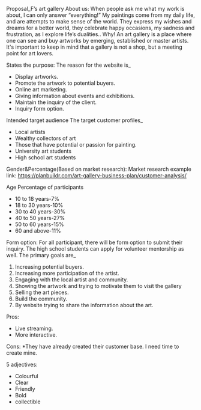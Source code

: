 Proposal_F’s art gallery
About us:
When people ask me what my work is about, I can only answer “everything!” My paintings come from my daily life, and are attempts to make sense of the world. They express my wishes and dreams for a better world, they celebrate happy occasions, my sadness and frustration, as I explore life’s dualities..
Why!
An art gallery is a place where one can see and buy artworks by emerging, established or master artists. It's important to keep in mind that a gallery is not a shop, but a meeting point for art lovers.
 
States the purpose:
The reason for the website is_
* Display artworks. 
* Promote the artwork to potential buyers. 
* Online art marketing.
* Giving information about events and exhibitions. 
* Maintain the inquiry of the client.
* Inquiry form option.

Intended target audience
The target customer profiles_
* Local artists
* Wealthy collectors of art
* Those that have potential or passion for painting.
* University art students
* High school art students 

Gender&Percentage(Based on market research):
Market research example link: https://planbuildr.com/art-gallery-business-plan/customer-analysis/ 


Age
Percentage of participants
* 10 to 18 years-7%
* 18 to 30 years-10%
* 30 to 40 years-30%
* 40 to 50 years-27%
* 50 to 60 years-15%
* 60 and above-11%
  
Form option:
For all participant, there will be form option to submit their inquiry. The high school students can apply for volunteer mentorship as well. 
The primary goals are_
1. Increasing potential buyers.
2. Increasing more participation of the artist. 
3. Engaging with the local artist and community.
4. Showing the artwork and trying to motivate them to visit the gallery
5. Selling the art pieces. 
6. Build the community. 
7. By website trying to share the information about the art. 



Pros:
* Live streaming.
* More interactive.

Cons:
*They have already created their customer base. I need time to create mine. 

5 adjectives:
* Colourful
* Clear
* Friendly
* Bold
* collectible
 





